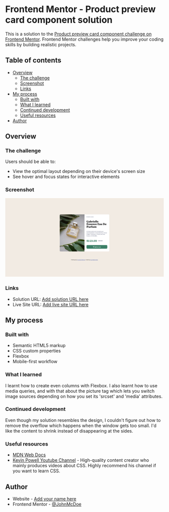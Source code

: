 # Frontend Mentor - Product preview card component solution

This is a solution to the [Product preview card component challenge on Frontend Mentor](https://www.frontendmentor.io/challenges/product-preview-card-component-GO7UmttRfa). Frontend Mentor challenges help you improve your coding skills by building realistic projects. 

## Table of contents

- [Overview](#overview)
  - [The challenge](#the-challenge)
  - [Screenshot](#screenshot)
  - [Links](#links)
- [My process](#my-process)
  - [Built with](#built-with)
  - [What I learned](#what-i-learned)
  - [Continued development](#continued-development)
  - [Useful resources](#useful-resources)
- [Author](#author)

## Overview

### The challenge

Users should be able to:

- View the optimal layout depending on their device's screen size
- See hover and focus states for interactive elements

### Screenshot

![](./images/screenshot.png)

### Links

- Solution URL: [Add solution URL here](https://your-solution-url.com)
- Live Site URL: [Add live site URL here](https://your-live-site-url.com)

## My process

### Built with

- Semantic HTML5 markup
- CSS custom properties
- Flexbox
- Mobile-first workflow

### What I learned

I learnt how to create even columns with Flexbox. I also learnt how to use media queries, and with that about the picture tag which lets you switch image sources depending on how you set its 'srcset' and 'media' attributes.

### Continued development

Even though my solution resembles the design, I couldn't figure out how to remove the overflow which happens when the window gets too small. I'd like the content to shrink instead of disappearing at the sides.

### Useful resources

- [MDN Web Docs](https://developer.mozilla.org/en-US/)
- [Kevin Powell Youtube Channel](https://www.youtube.com/@KevinPowell/featured) - High-quality content creator who mainly produces videos about CSS. Highly recommend his channel if you want to learn CSS.

## Author

- Website - [Add your name here](https://www.your-site.com)
- Frontend Mentor - [@JohnMcDoe](https://www.frontendmentor.io/profile/JohnMcDoe)

